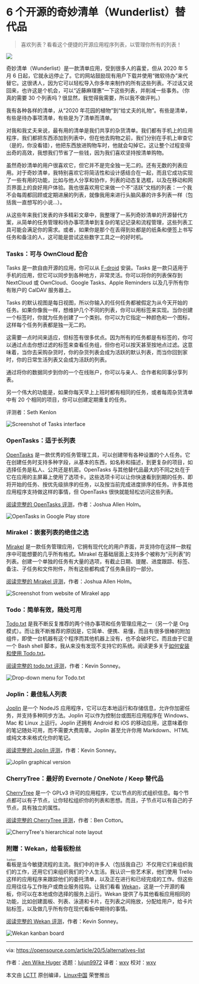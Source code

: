 [#]: collector: (lujun9972)
[#]: translator: (wxy)
[#]: reviewer: (wxy)
[#]: publisher: ( )
[#]: url: ( )
[#]: subject: (6 open source alternatives to Wunderlist)
[#]: via: (https://opensource.com/article/20/5/alternatives-list)
[#]: author: (Jen Wike Huger https://opensource.com/users/jen-wike)

6 个开源的奇妙清单（Wunderlist）替代品
======

> 喜欢列表？看看这个便捷的开源应用程序列表，以管理你所有的列表！

![](https://img.linux.net.cn/data/attachment/album/202006/14/142722a639gqqrgg7x6hb5.jpg)

奇妙清单（Wunderlist）是一款清单应用，受到很多人的喜爱，但从 2020 年 5 月 6 日起，它就永远停止了。它的网站鼓励现有用户下载并使用“微软待办”来代替它。这很诱人，因为它可以轻松导入你多年来制作的所有这些列表。不过话又说回来，也许这是个机会，可以“近藤麻理惠”一下这些列表，并削减一些事务。（你真的需要 30 个列表吗？很显然，我觉得我需要，所以我不做评判。）

我有各种各样的清单，从“2020 年花园的植物”到“给丈夫的礼物”。有些是清单，有些是待办事项清单，有些是为了清单而清单。

对我和我丈夫来说，最有用的清单是我们共享的杂货清单。我们都有手机上的应用程序，我们都把东西添加到列表中，但在他去购物之前，我们分别在手机上审查它（是的，你没看错），他把东西放进购物车时，他就会勾掉它。这让整个过程变得出奇的高效，我想我们节省了一些钱，因为我们喜欢坚持按清单购物。

虽然奇妙清单的用户很喜欢它，但它并不是完全独一无二的。还有无数的列表应用。对于奇妙清单，我特别喜欢它将简洁性和设计感结合在一起，而且它成功实现了一些有用的功能，比如与他人分享和协作，列表的动态复选框，以及在移动和网页界面上的良好用户体验。我也很喜欢用它来做一个不“活跃”文档的列表：一个我不会每周都回顾或定期进展的列表，就像我用来进行头脑风暴的许多列表一样（包括我一直想写的小说...）。

从这些年来我们发表的许多精彩文章中，我整理了一系列奇妙清单的开源替代方案，从简单的任务管理和待办事项清单到复杂的笔记记录和流程管理，这些列表工具可能会满足你的需求。或者，如果你是那个在丢得到处都是的纸条和便签上书写任务和备注的人，这可能是尝试这些数字工具之一的好时机。

### Tasks：可与 OwnCloud 配合

Tasks 是一款自由开源的应用，你可以从 [F-droid][2] 安装。Tasks 是一款只适用于手机的应用，但它可以同步到各种地方，非常灵活。你可以将你的列表保存到 NextCloud 或 OwnCloud、Google Tasks、Apple Reminders 以及几乎所有你有账户的 CalDAV 服务器上。

Tasks 的默认视图是每日视图，所以你输入的任何任务都被假定为从今天开始的任务。如果你像我一样，想维护几个不同的列表，你可以用标签来实现。当你创建一个标签时，你就为任务创建了一个类别。你可以为它指定一种颜色和一个图标，这样每个任务列表都是独一无二的。

这需要一点时间来适应，但标签有很多优点。因为所有的任务都是有标签的，你可以通过点击你想过滤的标签来查看任务组，但你也可以按天甚至按地点过滤。这意味着，当你去采购杂货时，你的杂货列表会成为活跃的默认列表，而当你回到家时，你的日常生活列表又会成为活跃的列表。

通过将你的数据同步到你的一个在线账户，你可以与亲人、合作者和同事分享列表。

另一个伟大的功能是，如果你每天早上上班时都有相同的任务，或者每周杂货清单中有 20 个相同的项目，你可以创建定期重复的任务。

评测者：Seth Kenlon

![Screenshot of Tasks interface][3]

### OpenTasks：适于长列表

[OpenTasks][4] 是一款优秀的任务管理工具，可以创建带有各种设置的个人任务。它在创建任务时支持多种字段，从基本的东西，如名称和描述，到更复杂的项目，如选择任务是私人、公共还是机密。OpenTasks 与其他替代品最大的不同之处在于它在应用的主屏幕上使用了选项卡。这些选项卡可以让你快速看到到期的任务、即将开始的任务、按优先级排序的任务，以及按当前完成进度排序的任务。许多其他应用程序支持做这样的事情，但 OpenTasks 很快就能轻松访问这些列表。

[阅读完整的 OpenTasks 评测][5]，作者：Joshua Allen Holm。

![OpenTasks in Google Play store][6]

### Mirakel：嵌套列表的绝佳之选

[Mirakel][7] 是一款任务管理应用，它拥有现代化的用户界面，并支持你在这样一款程序中可能想要的几乎所有格式。Mirakel 在基础层面上支持多个被称为“元列表”的列表。创建一个单独的任务有大量的选项，有截止日期、提醒、进度跟踪、标签、备注、子任务和文件附件，所有这些都构成了任务条目的一部分。

[阅读完整的 Mirakel 评测][5]，作者：Joshua Allen Holm。

![Screenshot from website of Mirakel app][8]

### Todo：简单有效，随处可用

[Todo.txt][9] 是我不断反复推荐的两个待办事项和任务管理应用之一（另一个是 Org 模式）。而让我不断推荐的原因是，它简单、便携、易懂，而且有很多很棒的附加组件，即使一台机器有这个程序而其他机器上没有，也不会破坏它。而且由于它是一个 Bash shell 脚本，我从来没有发现不支持它的系统。阅读更多关于[如何安装和使用 Todo.txt][10]。

[阅读完整的 todo.txt 评测][10]，作者：Kevin Sonney。

![Drop-down menu for Todo.txt][11]

### Joplin：最佳私人列表

[Joplin][12] 是一个 NodeJS 应用程序，它可以在本地运行和存储信息，允许你加密任务，并支持多种同步方法。Joplin 可以作为控制台或图形应用程序在 Windows、Mac 和 Linux 上运行。Joplin 还拥有 Android 和 iOS 的移动应用，这意味着你的笔记随处可用，而不需要大费周章。Joplin 甚至允许你用 Markdown、HTML 或纯文本来格式化你的笔记。

[阅读完整的 Joplin 评测][13]，作者：Kevin Sonney。

![Joplin graphical version ][14]

### CherryTree：最好的 Evernote / OneNote / Keep 替代品

[CherryTree][15] 是一个 GPLv3 许可的应用程序，它以节点的形式组织信息。每个节点都可以有子节点，让你轻松组织你的列表和思想。而且，子节点可以有自己的子节点，具有独立的属性。

[阅读完整的 CherryTree 评测][16]，作者：Ben Cotton。

![CherryTree's hierarchical note layout][17]

### 附赠：Wekan，给看板粉丝

<ruby>看板<rt>kanban</rt></ruby>是当今敏捷流程的主流。我们中的许多人（包括我自己）不仅用它们来组织我们的工作，还用它们来组织我们的个人生活。我认识一些艺术家，他们使用 Trello 这样的应用程序来跟踪他们的委托清单，以及正在进行和已经完成的工作。但这些应用往往与工作账户或商业服务挂钩。让我们看看 [Wekan][18]，这是一个开源的看板，你可以在本地或你选择的服务上运行。Wekan 提供了与其他看板应用相同的功能，比如创建面板、列表、泳道和卡片，在列表之间拖放，分配给用户，给卡片贴标签，以及做几乎所有你在现代看板中期待的事情。

[阅读完整的 Wekan 评测][19]，作者：Kevin Sonney。

![Wekan kanban board][20]

--------------------------------------------------------------------------------

via: https://opensource.com/article/20/5/alternatives-list

作者：[Jen Wike Huger][a]
选题：[lujun9972][b]
译者：[wxy](https://github.com/wxy)
校对：[wxy](https://github.com/wxy)

本文由 [LCTT](https://github.com/LCTT/TranslateProject) 原创编译，[Linux中国](https://linux.cn/) 荣誉推出

[a]: https://opensource.com/users/jen-wike
[b]: https://github.com/lujun9972
[1]: https://opensource.com/sites/default/files/styles/image-full-size/public/lead-images/checklist_hands_team_collaboration.png?itok=u82QepPk (a checklist for a team)
[2]: https://f-droid.org/en/packages/org.tasks/
[3]: https://opensource.com/sites/default/files/uploads/screenshot_tasks_resized.jpg (Screenshot of Tasks interface)
[4]: https://play.google.com/store/apps/details?id=org.dmfs.tasks
[5]: https://opensource.com/article/17/1/task-management-time-tracking-android
[6]: https://opensource.com/sites/default/files/uploads/opentasks_rezied.jpg (OpenTasks in Google Play store)
[7]: https://mirakel.azapps.de/
[8]: https://opensource.com/sites/default/files/uploads/mirakel_web_resized.jpg (Screenshot from website of Mirakel app)
[9]: http://todotxt.org/
[10]: https://linux.cn/article-11835-1.html
[11]: https://opensource.com/sites/default/files/uploads/todo.txtmenu_3.png (Drop-down menu for Todo.txt)
[12]: https://joplin.cozic.net/
[13]: https://linux.cn/article-10476-1.html
[14]: https://opensource.com/sites/default/files/uploads/joplin-1.png (Joplin graphical version )
[15]: https://www.giuspen.com/cherrytree/
[16]: https://opensource.com/article/19/5/cherrytree-notetaking
[17]: https://opensource.com/sites/default/files/uploads/cherrytree.png (CherryTree's hierarchical note layout)
[18]: https://wekan.github.io/
[19]: https://linux.cn/article-10454-1.html
[20]: https://opensource.com/sites/default/files/uploads/wekan-board.png (Wekan kanban board)
